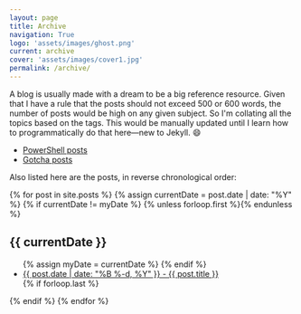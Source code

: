 ```yaml
---
layout: page
title: Archive
navigation: True
logo: 'assets/images/ghost.png'
current: archive
cover: 'assets/images/cover1.jpg'
permalink: /archive/
---
```


A blog is usually made with a dream to be a big reference resource. Given that I have a rule that the posts should not exceed 500 or 600 words, the number of posts would be high on any given subject. So I'm collating all the topics based on the tags. This would be manually updated until I learn how to programmatically do that here&mdash;new to Jekyll. :smile:

- [PowerShell posts](http://noob.ramiyer.me/tag/powershell)
- [Gotcha posts](http://noob.ramiyer.me/tag/gotcha)

Also listed here are the posts, in reverse chronological order:

<section class="archive-post-list">

   {% for post in site.posts %}
       {% assign currentDate = post.date | date: "%Y" %}
       {% if currentDate != myDate %}
           {% unless forloop.first %}</ul>{% endunless %}
           <h1>{{ currentDate }}</h1>
           <ul>
           {% assign myDate = currentDate %}
       {% endif %}
       <li><a href="{{ post.url }}"><span>{{ post.date | date: "%B %-d, %Y" }}</span> - {{ post.title }}</a></li>
       {% if forloop.last %}</ul>{% endif %}
   {% endfor %}

</section>
